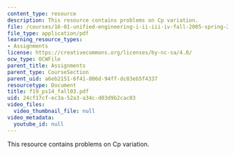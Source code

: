 ```yaml
---
content_type: resource
description: This resource contains problems on Cp variation.
file: /courses/16-01-unified-engineering-i-ii-iii-iv-fall-2005-spring-2006/24cf17cfec3a52a3a34cd03d9b2cac03_f19_ps14_fall03.pdf
file_type: application/pdf
learning_resource_types:
- Assignments
license: https://creativecommons.org/licenses/by-nc-sa/4.0/
ocw_type: OCWFile
parent_title: Assignments
parent_type: CourseSection
parent_uid: a6eb2151-6f41-806d-94ff-dc83eb5f4337
resourcetype: Document
title: f19_ps14_fall03.pdf
uid: 24cf17cf-ec3a-52a3-a34c-d03d9b2cac03
video_files:
  video_thumbnail_file: null
video_metadata:
  youtube_id: null
---
```

This resource contains problems on Cp variation.